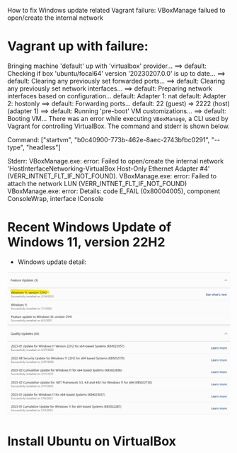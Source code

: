 How to fix Windows update related Vagrant failure: VBoxManage failued to open/create the internal network

# Vagrant up with failure:

Bringing machine 'default' up with 'virtualbox' provider...
==> default: Checking if box 'ubuntu/focal64' version '20230207.0.0' is up to date...
==> default: Clearing any previously set forwarded ports...
==> default: Clearing any previously set network interfaces...
==> default: Preparing network interfaces based on configuration...
    default: Adapter 1: nat
    default: Adapter 2: hostonly
==> default: Forwarding ports...
    default: 22 (guest) => 2222 (host) (adapter 1)
==> default: Running 'pre-boot' VM customizations...
==> default: Booting VM...
There was an error while executing `VBoxManage`, a CLI used by Vagrant
for controlling VirtualBox. The command and stderr is shown below.

Command: ["startvm", "b0c40900-773b-462e-8aec-2743bfbc0291", "--type", "headless"]

Stderr: VBoxManage.exe: error: Failed to open/create the internal network 'HostInterfaceNetworking-VirtualBox Host-Only Ethernet Adapter #4' (VERR_INTNET_FLT_IF_NOT_FOUND).
VBoxManage.exe: error: Failed to attach the network LUN (VERR_INTNET_FLT_IF_NOT_FOUND)
VBoxManage.exe: error: Details: code E_FAIL (0x80004005), component ConsoleWrap, interface IConsole

# Recent Windows Update of Windows 11, version 22H2
  - Windows update detail:

  ![Windows 11 Version 22H2](WindowsUpdate.2023.2.JPG)

# Install Ubuntu on VirtualBox 









